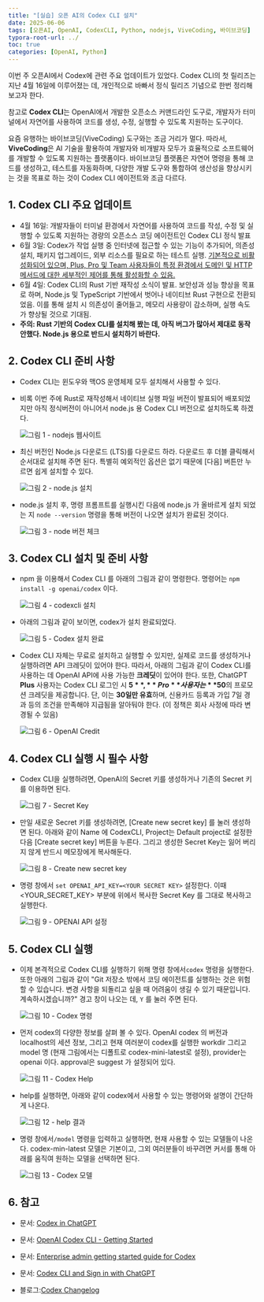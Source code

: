 ```yaml
---
title: "[실습] 오픈 AI의 Codex CLI 설치"
date: 2025-06-06
tags: [오픈AI, OpenAI, CodexCLI, Python, nodejs, ViveCoding, 바이브코딩]
typora-root-url: ../
toc: true
categories: [OpenAI, Python]
---
```


이번 주 오픈AI에서 Codex에 관련 주요 업데이트가 있었다. Codex CLI의 첫 릴리즈는 지난 4월 16일에 이루어졌는 데, 개인적으로 바빠서 정식 릴리즈 기념으로 한번 정리해 보고자 한다. 

참고로 **Codex CLI**는  OpenAI에서 개발한 오픈소스 커맨드라인 도구로, 개발자가 터미널에서 자연어를 사용하여 코드를 생성, 수정, 실행할 수 있도록 지원하는 도구이다. 

요즘 유행하는 바이브코딩(ViveCoding)  도구와는 조금 거리가 멀다. 따라서, **ViveCoding**은 AI 기술을 활용하여 개발자와 비개발자 모두가 효율적으로 소프트웨어를 개발할 수 있도록 지원하는 플랫폼이다. 바이브코딩 플랫폼은 자연어 명령을 통해 코드를 생성하고, 테스트를 자동화하며, 다양한 개발 도구와 통합하여 생산성을 향상시키는 것을 목표로 하는 것이 Codex CLI 에이전트와 조금 다르다. 



## 1. Codex CLI 주요 업데이트

* 4월 16일: 개발자들이 터미널 환경에서 자연어를 사용하여 코드를 작성, 수정 및 실행할 수 있도록 지원하는 경량의 오픈소스 코딩 에이전트인 Codex CLI 정식 발표
* 6월 3일: Codex가 작업 실행 중 인터넷에 접근할 수 있는 기능이 추가되어, 의존성 설치, 패키지 업그레이드, 외부 리소스를 필요로 하는 테스트 실행.  [기본적으로 비활성화되어 있으며, Plus, Pro 및 Team 사용자들이 특정 환경에서 도메인 및 HTTP 메서드에 대한 세부적인 제어를 통해 활성화할 수 있음.](https://help.openai.com/en/articles/11428266-codex-changelog)
* 6월 4일: Codex CLI의 Rust 기반 재작성 소식이 발표. 보안성과 성능 향상을 목표로 하며, Node.js 및 TypeScript 기반에서 벗어나 네이티브 Rust 구현으로 전환되었음. 이를 통해 설치 시 의존성이 줄어들고, 메모리 사용량이 감소하며, 실행 속도가 향상될 것으로 기대됨.
* **주의: Rust 기반의 Codex CLI를 설치해 봤는 데, 아직 버그가 많아서 제대로 동작 안했다. Node.js 용으로 반드시 설치하기 바란다.**



## 2. Codex CLI 준비 사항

* Codex CLI는 윈도우와 맥OS 운영체제 모두 설치해서 사용할 수 있다.

* 비록 이번 주에 Rust로 재작성해서 네이티브 실행 파일 버전이 발표되어 배포되었지만 아직 정식버전이 아니어서 node.js 용 Codex CLI 버전으로 설치하도록 하겠다. 

  ![그림 1 - nodejs 웹사이트](/../images/2025-06/codexcli-01.png)

* 최신 버전인 Node.js 다운로드 (LTS)를 다운로드 하라. 다운로드 후 더블 클릭해서 순서대로 설치해 주면 된다. 특별히 예외적인 옵션은 없기 때문에 [다음] 버튼만 누르면 쉽게 설치할 수 있다.

  ![그림 2 - node.js 설치](/../images/2025-06/codexcli-02.png)

* node.js 설치 후, 명령 프롬프트를 실행시킨 다음에 node.js 가 올바르게 설치 되었는 지 `node --version` 명령을 통해 버전이 나오면 설치가 완료된 것이다.

  ![그림 3 - node 버전 체크](/../images/2025-06/codexcli-03.png)



## 3. Codex CLI 설치 및 준비 사항

* npm 을 이용해서 Codex CLI 를 아래의 그림과 같이 명령한다. 명령어는 `npm install -g openai/codex` 이다.

  ![그림 4 - codexcli 설치](/../images/2025-06/codexcli-04.png)

* 아래의 그림과 같이 보이면, codex가 설치 완료되었다.

  ![그림 5 - Codex 설치 완료](/../images/2025-06/codexcli-05.png)

* Codex CLI 자체는 무료로 설치하고 실행할 수 있지만, 실제로 코드를 생성하거나 실행하려면 API 크레딧이 있어야 한다. 따라서, 아래의 그림과 같이 Codex CLI를 사용하는 데 OpenAI API에 사용 가능한 **크레딧**이 있어야 한다. 또한, ChatGPT **Plus** 사용자는 Codex CLI 로그인 시 **$5**, **Pro** 사용자는 **$50**의 프로모션 크레딧을 제공합니다. 단, 이는 **30일만 유효**하며, 신용카드 등록과 가입 7일 경과 등의 조건을 만족해야 지급됨을 알아둬야 한다. (이 정책은 회사 사정에 따라 변경될 수 있음)

  ![그림 6 - OpenAI Credit](/../images/2025-06/codexcli-06.png)



## 4. Codex CLI 실행 시 필수 사항

* Codex CLI을 실행하려면, OpenAI의 Secret 키를 생성하거나 기존의 Secret 키를 이용하면 된다. 

  ![그림 7 - Secret Key](/../images/2025-06/codexcli-07.png)

* 만일 새로운 Secret 키를 생성하려면,  [Create new secret key] 를 눌러 생성하면 된다. 아래와 같이 Name 에 CodexCLI, Project는 Default project로 설정한 다음 [Create  secret key] 버튼을 누른다. 그리고 생성한 Secret Key는 잃어 버리지 않게 반드시 메모장에게 복사해둔다. 

  ![그림 8 - Create new secret key](/../images/2025-06/codexcli-08.png)

* 명령 창에서  `set OPENAI_API_KEY=<YOUR SECRET KEY>` 설정한다. 이때 <YOUR_SECRET_KEY> 부분에 위에서 복사한 Secret Key 를 그대로 복사하고 실행한다.

  ![그림 9 - OPENAI API 설정](/../images/2025-06/codexcli-09.png)



## 5. Codex CLI 실행

* 이제 본격적으로 Codex CLI를 실행하기 위해 명령 창에서`codex` 명령을 실행한다. 또한 아래의 그림과 같이 "Git 저장소 밖에서 코딩 에이전트를 실행하는 것은 위험할 수 있습니다.
   변경 사항을 되돌리고 싶을 때 어려움이 생길 수 있기 때문입니다.
   계속하시겠습니까?" 경고 창이 나오는 데, `Y` 를 눌러 주면 된다.

  ![그림 10 - Codex 명령](/../images/2025-06/codexcli-10.png)

* 먼저 codex의 다양한 정보를 살펴 볼 수 있다. OpenAI codex 의 버전과 localhost의 세션 정보, 그리고 현재 여러분이 codex를 실행한 workdir 그리고 model 명 (현재 그림에서는 디폴트로 codex-mini-latest로 설정), provider는 openai 이다. approval은 suggest 가 설정되어 있다. 

  ![그림 11 - Codex Help](/../images/2025-06/codexcli-11.png)

* help를 실행하면, 아래와 같이 codex에서 사용할 수 있는 명령어와 설명이 간단하게 나온다.

  ![그림 12 - help 결과](/../images/2025-06/codexcli-12.png)

* 명령 창에서`/model` 명령을 입력하고 실행하면, 현재 사용할 수 있는 모델들이 나온다. codex-min-latest 모델은 기본이고, 그외 여러분들이 바꾸려면 커서를 통해 아래를 움직여 원하는 모델을 선택하면 된다. 

  ![그림 13 - Codex 모델](/../images/2025-06/codexcli-13.png)

## 6. 참고

* 문서: [Codex in ChatGPT](https://help.openai.com/en/articles/11369540-codex-in-chatgpt)

* 문서: [OpenAI Codex CLI - Getting Started](https://help.openai.com/en/articles/11096431-openai-codex-cli-getting-started)

* 문서: [Enterprise admin getting started guide for Codex](https://help.openai.com/en/articles/11390924-enterprise-admin-getting-started-guide-for-codex)

* 문서: [Codex CLI and Sign in with ChatGPT](https://help.openai.com/en/articles/11381614-codex-cli-and-sign-in-with-chatgpt)

* 블로그:[Codex Changelog](https://help.openai.com/en/articles/11428266-codex-changelog) 

  
